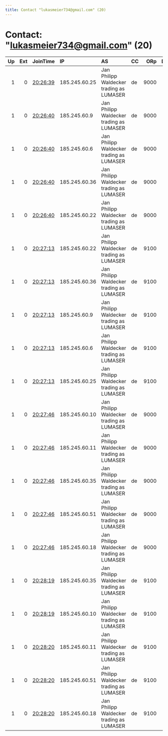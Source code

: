 ```yaml
---
title: Contact "lukasmeier734@gmail.com" (20)
---
```


# Contact: "lukasmeier734@gmail.com" (20)

|   Up |   Ext | JoinTime                                                                                              | IP            | AS                                       | CC   |   ORp |   Dirp | OS    | Version   | Nickname   |   eFamMembers |
|-----:|------:|:------------------------------------------------------------------------------------------------------|:--------------|:-----------------------------------------|:-----|------:|-------:|:------|:----------|:-----------|--------------:|
|    1 |     0 | [20:26:39](https://nusenu.github.io/OrNetStats/w/relay/A576F41806E2D1C384D61FFAD18E5DD278F7C412.html) | 185.245.60.25 | Jan Philipp Waldecker trading as LUMASER | de   |  9000 |      0 | Linux | 0.4.6.10  | jwt35265   |            20 |
|    1 |     0 | [20:26:40](https://nusenu.github.io/OrNetStats/w/relay/2FBB8E550FA480E271ADB4DE835CC840FF205C48.html) | 185.245.60.9  | Jan Philipp Waldecker trading as LUMASER | de   |  9000 |      0 | Linux | 0.4.6.10  | jwt29963   |            20 |
|    1 |     0 | [20:26:40](https://nusenu.github.io/OrNetStats/w/relay/32AA33DBC6D6BE810D969750CA226E4C3CD31BDC.html) | 185.245.60.6  | Jan Philipp Waldecker trading as LUMASER | de   |  9000 |      0 | Linux | 0.4.6.10  | jwt85328   |            20 |
|    1 |     0 | [20:26:40](https://nusenu.github.io/OrNetStats/w/relay/CA991AD48B046808780FA07867C4882365391632.html) | 185.245.60.36 | Jan Philipp Waldecker trading as LUMASER | de   |  9000 |      0 | Linux | 0.4.6.10  | jwt27791   |            20 |
|    1 |     0 | [20:26:40](https://nusenu.github.io/OrNetStats/w/relay/E9209A344F83212452B87D5C97F48E31B3EF1260.html) | 185.245.60.22 | Jan Philipp Waldecker trading as LUMASER | de   |  9000 |      0 | Linux | 0.4.6.10  | jwt28156   |            20 |
|    1 |     0 | [20:27:13](https://nusenu.github.io/OrNetStats/w/relay/092A70735FCCA753D088CDC60B60F774309AFAC3.html) | 185.245.60.22 | Jan Philipp Waldecker trading as LUMASER | de   |  9100 |      0 | Linux | 0.4.6.10  | jwt28156   |            20 |
|    1 |     0 | [20:27:13](https://nusenu.github.io/OrNetStats/w/relay/25009D9FA55D89619747995A9087F4D66CE86270.html) | 185.245.60.36 | Jan Philipp Waldecker trading as LUMASER | de   |  9100 |      0 | Linux | 0.4.6.10  | jwt27791   |            20 |
|    1 |     0 | [20:27:13](https://nusenu.github.io/OrNetStats/w/relay/72CF2FE156F8637A21ACB7D163A9A395D0C02043.html) | 185.245.60.9  | Jan Philipp Waldecker trading as LUMASER | de   |  9100 |      0 | Linux | 0.4.6.10  | jwt29963   |            20 |
|    1 |     0 | [20:27:13](https://nusenu.github.io/OrNetStats/w/relay/F40016C5A2D7460DA5CCBF8A2346135D6BBC3DD0.html) | 185.245.60.6  | Jan Philipp Waldecker trading as LUMASER | de   |  9100 |      0 | Linux | 0.4.6.10  | jwt85328   |            20 |
|    1 |     0 | [20:27:13](https://nusenu.github.io/OrNetStats/w/relay/F6F9F942912776066F44D8BDACEC9C5CDA3686F7.html) | 185.245.60.25 | Jan Philipp Waldecker trading as LUMASER | de   |  9100 |      0 | Linux | 0.4.6.10  | jwt35265   |            20 |
|    1 |     0 | [20:27:46](https://nusenu.github.io/OrNetStats/w/relay/2AA0749879AA2357D5808455B6849CA540BB8588.html) | 185.245.60.10 | Jan Philipp Waldecker trading as LUMASER | de   |  9000 |      0 | Linux | 0.4.6.10  | jwt81678   |            20 |
|    1 |     0 | [20:27:46](https://nusenu.github.io/OrNetStats/w/relay/3EEDC806C524DF7A4B031CE314806E3FF6CC25F4.html) | 185.245.60.11 | Jan Philipp Waldecker trading as LUMASER | de   |  9000 |      0 | Linux | 0.4.6.10  | jwt61472   |            20 |
|    1 |     0 | [20:27:46](https://nusenu.github.io/OrNetStats/w/relay/A6056538166C5EB50E1274CAD2094DFE7E2C1A7A.html) | 185.245.60.35 | Jan Philipp Waldecker trading as LUMASER | de   |  9000 |      0 | Linux | 0.4.6.10  | jwt31142   |            20 |
|    1 |     0 | [20:27:46](https://nusenu.github.io/OrNetStats/w/relay/EAA9A19B375810F9235B6EE12411F3DBEFC9B501.html) | 185.245.60.51 | Jan Philipp Waldecker trading as LUMASER | de   |  9000 |      0 | Linux | 0.4.6.10  | jwt56166   |            20 |
|    1 |     0 | [20:27:46](https://nusenu.github.io/OrNetStats/w/relay/F936C74B5CAEF3A3E72EA66B8F22DE4DE068B776.html) | 185.245.60.18 | Jan Philipp Waldecker trading as LUMASER | de   |  9000 |      0 | Linux | 0.4.6.10  | jwt98345   |            20 |
|    1 |     0 | [20:28:19](https://nusenu.github.io/OrNetStats/w/relay/4F0168C18CCADEAB12FCF24D1A69BC7B0595D282.html) | 185.245.60.35 | Jan Philipp Waldecker trading as LUMASER | de   |  9100 |      0 | Linux | 0.4.6.10  | jwt31142   |            20 |
|    1 |     0 | [20:28:19](https://nusenu.github.io/OrNetStats/w/relay/F386D23FC58CCEE6846E704383C86FFE844F44D2.html) | 185.245.60.10 | Jan Philipp Waldecker trading as LUMASER | de   |  9100 |      0 | Linux | 0.4.6.10  | jwt81678   |            20 |
|    1 |     0 | [20:28:20](https://nusenu.github.io/OrNetStats/w/relay/31B1567617BBA8DF07A123B415FEEDA7B2219761.html) | 185.245.60.11 | Jan Philipp Waldecker trading as LUMASER | de   |  9100 |      0 | Linux | 0.4.6.10  | jwt61472   |            20 |
|    1 |     0 | [20:28:20](https://nusenu.github.io/OrNetStats/w/relay/66F45C9CB901EBB4CF24370AA56A2625507CC95B.html) | 185.245.60.51 | Jan Philipp Waldecker trading as LUMASER | de   |  9100 |      0 | Linux | 0.4.6.10  | jwt56166   |            20 |
|    1 |     0 | [20:28:20](https://nusenu.github.io/OrNetStats/w/relay/C7310D735179A1C7297E6834AA34C04F6CA53D4F.html) | 185.245.60.18 | Jan Philipp Waldecker trading as LUMASER | de   |  9100 |      0 | Linux | 0.4.6.10  | jwt98345   |            20 |
